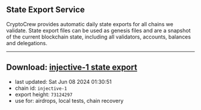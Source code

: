## State Export Service
CryptoCrew provides automatic daily state exports for all chains we validate. State export files can be used as genesis files and are a snapshot of the current blockchain state, including all validators, accounts, balances and delegations.

---
**Download: [injective-1 state export](https://dl-eu2.ccvalidators.com/SERVICE/injective/injective-1_export_73124297.json)**
---

- last updated: Sat Jun 08 2024 01:30:51
- chain id: `injective-1`
- export height: `73124297`
- use for: airdrops, local tests, chain recovery

